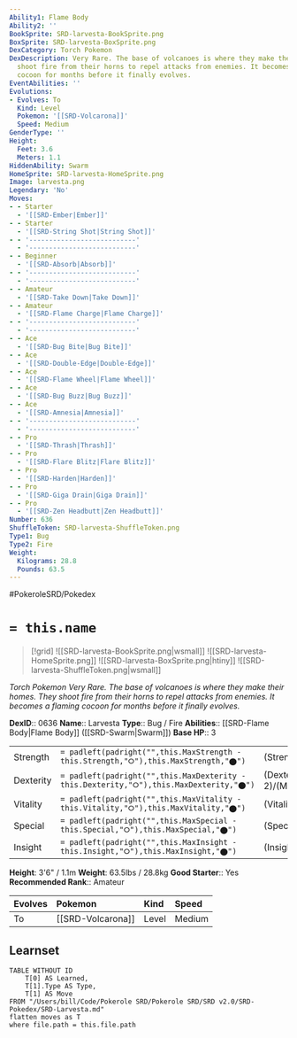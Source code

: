 ```yaml
---
Ability1: Flame Body
Ability2: ''
BookSprite: SRD-larvesta-BookSprite.png
BoxSprite: SRD-larvesta-BoxSprite.png
DexCategory: Torch Pokemon
DexDescription: Very Rare. The base of volcanoes is where they make their homes. They
  shoot fire from their horns to repel attacks from enemies. It becomes a flaming
  cocoon for months before it finally evolves.
EventAbilities: ''
Evolutions:
- Evolves: To
  Kind: Level
  Pokemon: '[[SRD-Volcarona]]'
  Speed: Medium
GenderType: ''
Height:
  Feet: 3.6
  Meters: 1.1
HiddenAbility: Swarm
HomeSprite: SRD-larvesta-HomeSprite.png
Image: larvesta.png
Legendary: 'No'
Moves:
- - Starter
  - '[[SRD-Ember|Ember]]'
- - Starter
  - '[[SRD-String Shot|String Shot]]'
- - '---------------------------'
  - '---------------------------'
- - Beginner
  - '[[SRD-Absorb|Absorb]]'
- - '---------------------------'
  - '---------------------------'
- - Amateur
  - '[[SRD-Take Down|Take Down]]'
- - Amateur
  - '[[SRD-Flame Charge|Flame Charge]]'
- - '---------------------------'
  - '---------------------------'
- - Ace
  - '[[SRD-Bug Bite|Bug Bite]]'
- - Ace
  - '[[SRD-Double-Edge|Double-Edge]]'
- - Ace
  - '[[SRD-Flame Wheel|Flame Wheel]]'
- - Ace
  - '[[SRD-Bug Buzz|Bug Buzz]]'
- - Ace
  - '[[SRD-Amnesia|Amnesia]]'
- - '---------------------------'
  - '---------------------------'
- - Pro
  - '[[SRD-Thrash|Thrash]]'
- - Pro
  - '[[SRD-Flare Blitz|Flare Blitz]]'
- - Pro
  - '[[SRD-Harden|Harden]]'
- - Pro
  - '[[SRD-Giga Drain|Giga Drain]]'
- - Pro
  - '[[SRD-Zen Headbutt|Zen Headbutt]]'
Number: 636
ShuffleToken: SRD-larvesta-ShuffleToken.png
Type1: Bug
Type2: Fire
Weight:
  Kilograms: 28.8
  Pounds: 63.5
---
```


#PokeroleSRD/Pokedex

# `= this.name`

> [!grid]
> ![[SRD-larvesta-BookSprite.png|wsmall]]
> ![[SRD-larvesta-HomeSprite.png]]
> ![[SRD-larvesta-BoxSprite.png|htiny]]
> ![[SRD-larvesta-ShuffleToken.png|wsmall]]


*Torch Pokemon*
*Very Rare. The base of volcanoes is where they make their homes. They shoot fire from their horns to repel attacks from enemies. It becomes a flaming cocoon for months before it finally evolves.*

**DexID**:: 0636
**Name**:: Larvesta
**Type**:: Bug / Fire
**Abilities**:: [[SRD-Flame Body|Flame Body]] ([[SRD-Swarm|Swarm]])
**Base HP**:: 3

|           |                                                                                        |                                          |
| --------- | -------------------------------------------------------------------------------------- | ---------------------------------------- |
| Strength  | `= padleft(padright("",this.MaxStrength - this.Strength,"⭘"),this.MaxStrength,"⬤")`    | (Strength::2)/(MaxStrength::5)   |
| Dexterity | `= padleft(padright("",this.MaxDexterity - this.Dexterity,"⭘"),this.MaxDexterity,"⬤")` | (Dexterity:: 2)/(MaxDexterity::4) |
| Vitality  | `= padleft(padright("",this.MaxVitality - this.Vitality,"⭘"),this.MaxVitality,"⬤")`    | (Vitality::2)/(MaxVitality::4)   |
| Special   | `= padleft(padright("",this.MaxSpecial - this.Special,"⭘"),this.MaxSpecial,"⬤")`       | (Special::2)/(MaxSpecial::4)     |
| Insight   | `= padleft(padright("",this.MaxInsight - this.Insight,"⭘"),this.MaxInsight,"⬤")`       | (Insight::2)/(MaxInsight::4)     |

**Height**: 3'6" / 1.1m
**Weight**: 63.5lbs / 28.8kg
**Good Starter**:: Yes
**Recommended Rank**:: Amateur

| Evolves   | Pokemon           | Kind   | Speed   |
|:----------|:------------------|:-------|:--------|
| To        | [[SRD-Volcarona]] | Level  | Medium  |

## Learnset

```dataview
TABLE WITHOUT ID
    T[0] AS Learned,
    T[1].Type AS Type,
    T[1] AS Move
FROM "/Users/bill/Code/Pokerole SRD/Pokerole SRD/SRD v2.0/SRD-Pokedex/SRD-Larvesta.md"
flatten moves as T
where file.path = this.file.path
```
